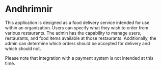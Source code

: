 # Andhrimnir
This application is designed as a food delivery service intended for use within an organization. 
Users can specify what they wish to order from various restaurants. The admin has the capability to manage users, restaurants, and food items available at those restaurants. 
Additionally, the admin can determine which orders should be accepted for delivery and which should not.

Please note that integration with a payment system is not intended at this time.

